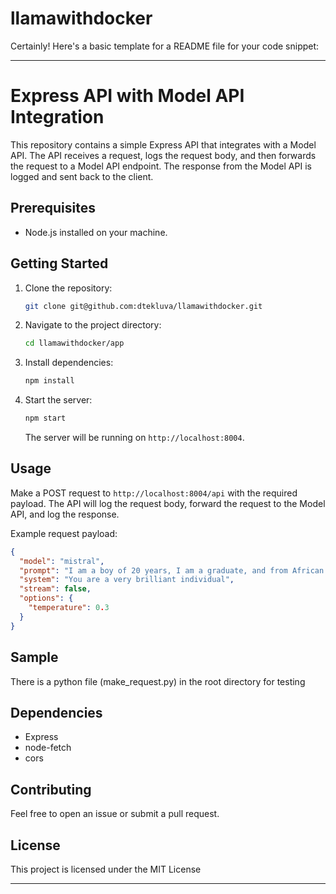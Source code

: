 # llamawithdocker

Certainly! Here's a basic template for a README file for your code snippet:

---

# Express API with Model API Integration

This repository contains a simple Express API that integrates with a Model API. The API receives a request, logs the request body, and then forwards the request to a Model API endpoint. The response from the Model API is logged and sent back to the client.

## Prerequisites

- Node.js installed on your machine.

## Getting Started

1. Clone the repository:

    ```bash
    git clone git@github.com:dtekluva/llamawithdocker.git
    ```

2. Navigate to the project directory:

    ```bash
    cd llamawithdocker/app
    ```

3. Install dependencies:

    ```bash
    npm install
    ```

4. Start the server:

    ```bash
    npm start
    ```

    The server will be running on `http://localhost:8004`.

## Usage

Make a POST request to `http://localhost:8004/api` with the required payload. The API will log the request body, forward the request to the Model API, and log the response.

Example request payload:

```json
{
  "model": "mistral",
  "prompt": "I am a boy of 20 years, I am a graduate, and from African descent. Also, I am married. What return the key metrics about me from this above text in a json object only return a json object",
  "system": "You are a very brilliant individual",
  "stream": false,
  "options": {
    "temperature": 0.3
  }
}
```


## Sample

There is a python file (make_request.py) in the root directory for testing


## Dependencies

- Express
- node-fetch
- cors

## Contributing

Feel free to open an issue or submit a pull request.

## License

This project is licensed under the MIT License

---